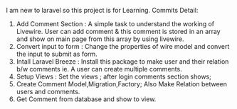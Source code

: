 I am new to laravel so this project is for Learning.
Commits Detail:
1. Add Comment Section : A simple task to understand the working of Livewire. User can add comment & this comment is stored in an array and show on main page from this array by using livewire.
2. Convert input to form : Change the properties of wire model and convert the input to submit as form.
3. Intall Laravel Breeze : Install this package to make user and their relation b/w comments ie. A user can create multiple comments.
4. Setup Views : Set the views ; after login comments section shows;
5. Create Comment Model,Migration,Factory; Also Make Relation between users and comments.
6. Get Comment from database and show to view.
